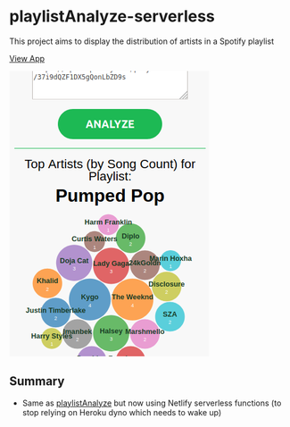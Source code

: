 # playlistAnalyze-serverless

This project aims to display the distribution of artists in a Spotify playlist

[View App](https://spotify.taco.fyi)

![screenshot](https://github.com/kianga722/playlistAnalyze/blob/master/screenshot.png)

## Summary

- Same as [playlistAnalyze](https://github.com/kianga722/playlistAnalyze) but now using Netlify serverless functions (to stop relying on Heroku dyno which needs to wake up)
